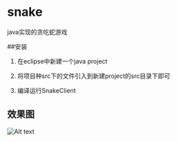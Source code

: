 snake
=====

java实现的贪吃蛇游戏

##安装

1. 在eclipse中新建一个java project

2. 将项目种src下的文件引入到新建project的src目录下即可

3. 编译运行SnakeClient

## 效果图

![Alt text](http://ww4.sinaimg.cn/mw690/7013266egw1dy6inccz2ej.jpg)


